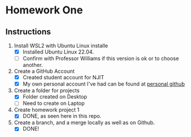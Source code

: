 # Homework One
## Instructions
1. Install WSL2 with Ubuntu Linux installe
	- [x] Installed Ubuntu Linux 22.04.
	- [ ] Confirm with Professor Williams if this version is ok or to choose another.
2. Create a GitHub Account
	- [x] Created student account for NJIT
	- [x] My own personal account I've had can be found at [personal github](github.com/ckedd)
3. Create a folder for projects
	- [x] Folder created on Desktop
	- [ ] Need to create on Laptop
4. Create homework project 1 
	- [x] DONE, as seen here in this repo.
5. Create a branch, and a merge locally as well as on Github.
	- [x] DONE!
